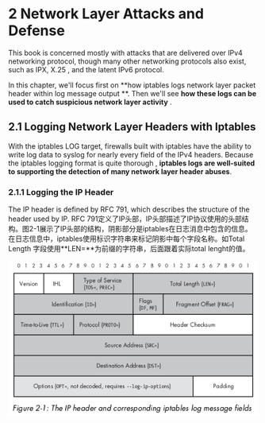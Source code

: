 # 2 Network Layer Attacks  and Defense

This book is concerned mostly with attacks that are delivered over IPv4 networking protocol, though many other networking protocols also exist, such as IPX, X.25 , and the latent IPv6 protocol.

In this chapter, we'll focus first on **how iptables logs network layer packet header within log message output **. Then we'll see **how these logs can be used to catch suspicious network layer activity** .

## 2.1 Logging Network Layer Headers with Iptables

With the iptables LOG target, firewalls built with iptables have the ability to write log data to syslog for nearly every field of the IPv4 headers. Because the iptables logging format is quite thorough , **iptables logs are well-suited to supporting the detection of many network layer header abuses**.

### 2.1.1 Logging the IP Header

The IP header is defined by RFC 791, which describes the structure of the header used by IP. RFC 791定义了IP头部，IP头部描述了IP协议使用的头部结构。图2-1展示了IP头部的结构，阴影部分是iptables在日志消息中包含的信息。在日志信息中，iptables使用标识字符串来标记阴影中每个字段名称。如Total Length 字段使用**LEN=**为前缀的字符串，后面跟着实际total lenght的值。

![ip head](./ip_header.png)

